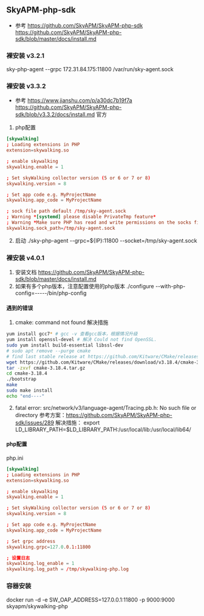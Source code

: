 ## SkyAPM-php-sdk
- 参考
https://github.com/SkyAPM/SkyAPM-php-sdk  
https://github.com/SkyAPM/SkyAPM-php-sdk/blob/master/docs/install.md
### 裸安装 v3.2.1
sky-php-agent --grpc 172.31.84.175:11800 /var/run/sky-agent.sock 

### 裸安装 v3.3.2
- 参考
https://www.jianshu.com/p/a30dc7b19f7a
https://github.com/SkyAPM/SkyAPM-php-sdk/blob/v3.3.2/docs/install.md 官方

1. php配置
```conf
[skywalking]
; Loading extensions in PHP
extension=skywalking.so

; enable skywalking
skywalking.enable = 1

; Set skyWalking collector version (5 or 6 or 7 or 8)
skywalking.version = 8

; Set app code e.g. MyProjectName
skywalking.app_code = MyProjectName

; sock file path default /tmp/sky-agent.sock
; Warning *[systemd] please disable PrivateTmp feature*
; Warning *Make sure PHP has read and write permissions on the socks file*
skywalking.sock_path=/tmp/sky-agent.sock
```
2. 启动
./sky-php-agent --grpc=${IP}:11800 --socket=/tmp/sky-agent.sock

### 裸安装 v4.0.1
1. 安装文档 https://github.com/SkyAPM/SkyAPM-php-sdk/blob/master/docs/install.md
2. 如果有多个php版本，注意配置使用的php版本
./configure --with-php-config=-----/bin/php-config

#### 遇到的错误 
1. cmake: command not found
解决措施
```bash 
yum install gcc7* # gcc -v 查看gcc版本，根据情况升级
yum install openssl-devel # 解决 Could not find OpenSSL.
sudo yum install build-essential libssl-dev
# sudo apt remove --purge cmake
# find last stable release at https://github.com/Kitware/CMake/releases and download the source .tar.gz,eg:
wget https://github.com/Kitware/CMake/releases/download/v3.18.4/cmake-3.18.4.tar.gz
tar -zxvf cmake-3.18.4.tar.gz
cd cmake-3.18.4
./bootstrap
make 
sudo make install
echo "end----"
```
2. fatal error: src/network/v3/language-agent/Tracing.pb.h: No such file or directory
参考方案：https://github.com/SkyAPM/SkyAPM-php-sdk/issues/289
解决措施：
export LD_LIBRARY_PATH=$LD_LIBRARY_PATH:/usr/local/lib:/usr/local/lib64/
#### php配置
php.ini
```conf
[skywalking]
; Loading extensions in PHP
extension=skywalking.so

; enable skywalking
skywalking.enable = 1

; Set skyWalking collector version (5 or 6 or 7 or 8)
skywalking.version = 8

; Set app code e.g. MyProjectName
skywalking.app_code = MyProjectName

; Set grpc address
skywalking.grpc=127.0.0.1:11800

; 设置日志
skywalking.log_enable = 1
skywalking.log_path = /tmp/skywalking-php.log

```
### 容器安装
docker run -d -e SW_OAP_ADDRESS=127.0.0.1:11800  -p 9000:9000 skyapm/skywalking-php